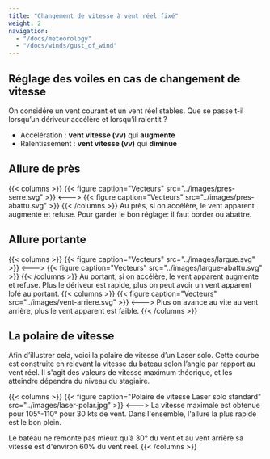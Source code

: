 ```yaml
---
title: "Changement de vitesse à vent réel fixé"
weight: 2
navigation:
  - "/docs/meteorology"
  - "/docs/winds/gust_of_wind"
---
```

## Réglage des voiles en cas de changement de vitesse

On considére un vent courant et un vent réel stables.
Que se passe t-il lorsqu’un dériveur accélère et lorsqu’il ralentit ?

- Accélération : **vent vitesse (vv)** qui **augmente**
- Ralentissement : **vent vitesse (vv)** qui **diminue**

## Allure de près

{{< columns >}}
{{< figure caption="Vecteurs" src="../images/pres-serre.svg" >}}
<--->
{{< figure caption="Vecteurs" src="../images/pres-abattu.svg" >}}
{{< /columns >}}
Au près, si on accélère, le vent apparent augmente et refuse.
Pour garder le bon réglage: il faut border ou abattre.

## Allure portante

{{< columns >}}
{{< figure caption="Vecteurs" src="../images/largue.svg" >}}
<--->
{{< figure caption="Vecteurs" src="../images/largue-abattu.svg" >}}
{{< /columns >}}
Au portant, si on accélère, le vent apparent augmente et refuse.
Plus le dériveur est rapide, plus on peut avoir un vent apparent lofé au portant.
{{< columns >}}
{{< figure caption="Vecteurs" src="../images/vent-arriere.svg" >}}
<--->
Plus on avance au vite au vent arrière, plus le vent apparent est faible.
{{< /columns >}}

## La polaire de vitesse

Afin d’illustrer cela, voici la polaire de vitesse d’un Laser solo.
Cette courbe est construite en relevant la vitesse du bateau selon l’angle par rapport au vent réel.
Il s'agit des valeurs de vitesse maximum théorique, et les atteindre dépendra du niveau du stagiaire.

{{< columns >}}
{{< figure caption="Polaire de vitesse Laser solo standard" src="../images/laser-polar.jpg" >}}
<--->
La vitesse maximale est obtenue pour 105°-110° pour 30 kts de vent.
Dans l'ensemble, l'allure la plus rapide est le bon plein.

Le bateau ne remonte pas mieux qu’à 30° du vent et au vent arrière sa vitesse est d'environ 60% du vent réel.
{{< /columns >}}
